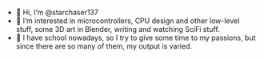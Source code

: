 - 👋 Hi, I’m @starchaser137
- 👀 I’m interested in microcontrollers, CPU design and other low-level stuff, some 3D art in Blender, writing and watching SciFi stuff.
- 🌱 I have school nowadays, so I try to give some time to my passions, but since there are so many of them, my output is varied.

